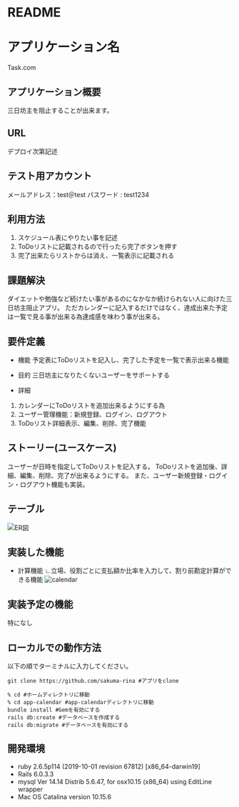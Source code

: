 
# README
# アプリケーション名
Task.com

## アプリケーション概要
三日坊主を阻止することが出来ます。


## URL
デプロイ次第記述


## テスト用アカウント
メールアドレス：test＠test
パスワード : test1234


## 利用方法
1. スケジュール表にやりたい事を記述
1. ToDoリストに記載されるので行ったら完了ボタンを押す
1. 完了出来たらリストからは消え、一覧表示に記載される


## 課題解決
ダイエットや勉強など続けたい事があるのになかなか続けられない人に向けた三日坊主阻止アプリ。
ただカレンダーに記入するだけではなく、達成出来た予定は一覧で見る事が出来る為達成感を味わう事が出来る。


## 要件定義
* 機能
予定表にToDoリストを記入し、完了した予定を一覧で表示出来る機能

* 目的
三日坊主になりたくないユーザーをサポートする

* 詳細

1. カレンダーにToDoリストを追加出来るようにする為
1. ユーザー管理機能：新規登録、ログイン、ログアウト
1. ToDoリスト詳細表示、編集、削除、完了機能

## ストーリー(ユースケース)
ユーザーが日時を指定してToDoリストを記入する。
ToDoリストを追加後、詳細、編集、削除、完了が出来るようにする。
また、ユーザー新規登録・ログイン・ログアウト機能も実装。


## テーブル
![ER図]("https://user-images.githubusercontent.com/70619773/96684939-5fac4380-13b7-11eb-93a7-56e6962c3a93.png">)

## 実装した機能
* 計算機能
∟立場、役割ごとに支払額か比率を入力して、割り前勘定計算ができる機能
![calendar](https://user-images.githubusercontent.com/70619773/96686861-101b4700-13ba-11eb-8ecf-6ea262f7db7f.gif)

## 実装予定の機能
特になし

## ローカルでの動作方法
以下の順でターミナルに入力してください。
```
git clone https://github.com/sakuma-rina #アプリをclone

% cd #ホームディレクトリに移動
% cd app-calendar #app-calendarディレクトリに移動
bundle install #Gemを有効にする
rails db:create #データベースを作成する
rails db:migrate #データベースを有効にする
```
## 開発環境
* ruby 2.6.5p114 (2019-10-01 revision 67812) [x86_64-darwin19]
* Rails 6.0.3.3
* mysql  Ver 14.14 Distrib 5.6.47, for osx10.15 (x86_64) using  EditLine wrapper
* Mac OS Catalina version 10.15.6